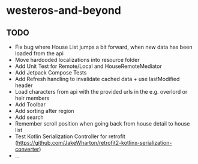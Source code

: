 # westeros-and-beyond
## TODO
* Fix bug where House List jumps a bit forward, when new data has been loaded from the api
* Move hardcoded localizations into resource folder
* Add Unit Test for Remote/Local and HouseRemoteMediator
* Add Jetpack Compose Tests
* Add Refresh handling to invalidate cached data + use lastModified header
* Load characters from api with the provided urls in the e.g. overlord or heir members
* Add Toolbar
* Add sorting after region
* Add search
* Remember scroll position when going back from house detail to house list
* Test Kotlin Serialization Controller for retrofit (https://github.com/JakeWharton/retrofit2-kotlinx-serialization-converter)
* ... 
